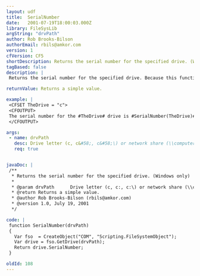 ```yaml
---
layout: udf
title:  SerialNumber
date:   2001-07-19T18:00:03.000Z
library: FileSysLib
argString: "drvPath"
author: Rob Brooks-Bilson
authorEmail: rbils@amkor.com
version: 1
cfVersion: CF5
shortDescription: Returns the serial number for the specified drive. (Windows only)
tagBased: false
description: |
 Returns the serial number for the specified drive. Because this function uses COM, it is only supported in the Windows version of ColdFusion.

returnValue: Returns a simple value.

example: |
 <CFSET TheDrive = "c">
 <CFOUTPUT>
 The serial number for the #TheDrive# drive is #SerialNumber(TheDrive)#
 </CFOUTPUT>

args:
 - name: drvPath
   desc: Drive letter (c, c&#58;, c&#58;\) or network share (\\computer\share).
   req: true


javaDoc: |
 /**
  * Returns the serial number for the specified drive. (Windows only)
  * 
  * @param drvPath      Drive letter (c, c:, c:\) or network share (\\computer\share). 
  * @return Returns a simple value. 
  * @author Rob Brooks-Bilson (rbils@amkor.com) 
  * @version 1.0, July 19, 2001 
  */

code: |
 function SerialNumber(drvPath)
 {
   Var fso  = CreateObject("COM", "Scripting.FileSystemObject");
   Var drive = fso.GetDrive(drvPath);
   Return drive.SerialNumber;
 }

oldId: 108
---
```


